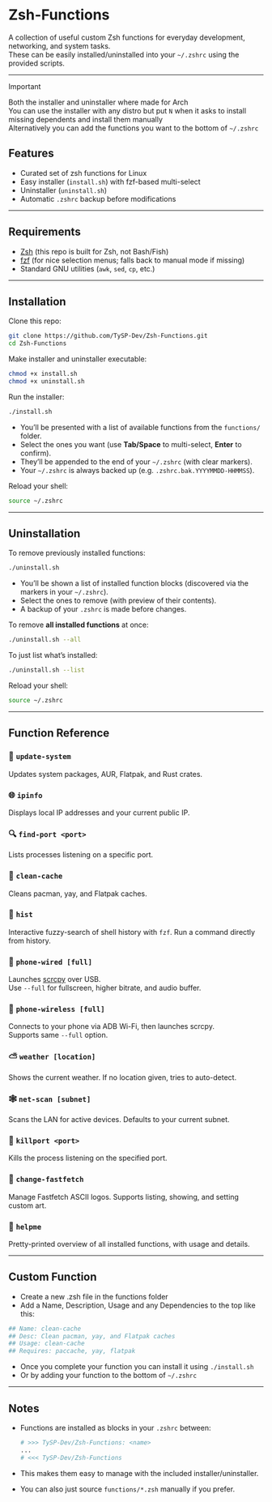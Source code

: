 # Zsh-Functions

A collection of useful custom Zsh functions for everyday development, networking, and system tasks.  
These can be easily installed/uninstalled into your `~/.zshrc` using the provided scripts.

---

> [!IMPORTANT]
> Both the installer and uninstaller where made for Arch<br>
> You can use the installer with any distro but put `N` when it asks to install missing dependents and install them manually<br>
> Alternatively you can add the functions you want to the bottom of `~/.zshrc`

## Features

- Curated set of zsh functions for Linux
- Easy installer (`install.sh`) with fzf-based multi-select
- Uninstaller (`uninstall.sh`)
- Automatic `.zshrc` backup before modifications

---

## Requirements

- [Zsh](https://www.zsh.org/) (this repo is built for Zsh, not Bash/Fish)
- [fzf](https://github.com/junegunn/fzf) (for nice selection menus; falls back to manual mode if missing)
- Standard GNU utilities (`awk`, `sed`, `cp`, etc.)

---

## Installation

Clone this repo:

```bash
git clone https://github.com/TySP-Dev/Zsh-Functions.git
cd Zsh-Functions
```

Make installer and uninstaller executable:

```bash
chmod +x install.sh
chmod +x uninstall.sh
```

Run the installer:

```bash
./install.sh
```

- You’ll be presented with a list of available functions from the `functions/` folder.  
- Select the ones you want (use **Tab/Space** to multi-select, **Enter** to confirm).  
- They’ll be appended to the end of your `~/.zshrc` (with clear markers).  
- Your `~/.zshrc` is always backed up (e.g. `.zshrc.bak.YYYYMMDD-HHMMSS`).  

Reload your shell:

```bash
source ~/.zshrc
```

---

## Uninstallation

To remove previously installed functions:

```bash
./uninstall.sh
```

- You’ll be shown a list of installed function blocks (discovered via the markers in your `~/.zshrc`).  
- Select the ones to remove (with preview of their contents).  
- A backup of your `.zshrc` is made before changes.  

To remove **all installed functions** at once:

```bash
./uninstall.sh --all
```

To just list what’s installed:

```bash
./uninstall.sh --list
```

Reload your shell:

```bash
source ~/.zshrc
```

---

## Function Reference

### 🔄 `update-system`
Updates system packages, AUR, Flatpak, and Rust crates.

### 🌐 `ipinfo`
Displays local IP addresses and your current public IP.

### 🔍 `find-port <port>`
Lists processes listening on a specific port.

### 🧹 `clean-cache`
Cleans pacman, yay, and Flatpak caches.

### 📜 `hist`
Interactive fuzzy-search of shell history with `fzf`. Run a command directly from history.

### 📲 `phone-wired [full]`
Launches [scrcpy](https://github.com/Genymobile/scrcpy) over USB.  
Use `--full` for fullscreen, higher bitrate, and audio buffer.

### 📶 `phone-wireless [full]`
Connects to your phone via ADB Wi-Fi, then launches scrcpy.  
Supports same `--full` option.

### ⛅ `weather [location]`
Shows the current weather. If no location given, tries to auto-detect.

### 🕸 `net-scan [subnet]`
Scans the LAN for active devices. Defaults to your current subnet.

### 🛑 `killport <port>`
Kills the process listening on the specified port.

### 🎨 `change-fastfetch`
Manage Fastfetch ASCII logos. Supports listing, showing, and setting custom art.

### 📌 `helpme`
Pretty-printed overview of all installed functions, with usage and details.

---

## Custom Function

- Create a new .zsh file in the functions folder
- Add a Name, Description, Usage and any Dependencies to the top like this:

```zsh
## Name: clean-cache
## Desc: Clean pacman, yay, and Flatpak caches
## Usage: clean-cache
## Requires: paccache, yay, flatpak
```

- Once you complete your function you can install it using `./install.sh`
- Or by adding your function to the bottom of `~/.zshrc`

---

## Notes

- Functions are installed as blocks in your `.zshrc` between:

  ```zsh
  # >>> TySP-Dev/Zsh-Functions: <name>
  ...
  # <<< TySP-Dev/Zsh-Functions
  ```

- This makes them easy to manage with the included installer/uninstaller.

- You can also just source `functions/*.zsh` manually if you prefer.
